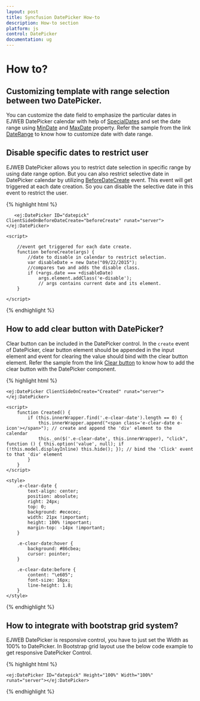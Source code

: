 ```yaml
---
layout: post
title: Syncfusion DatePicker How-to
description: How-to section
platform: js
control: DatePicker
documentation: ug
---
```

# How to?

## Customizing template with range selection between two DatePicker. 

You can customize the date field to emphasize the particular dates in EJWEB DatePicker calendar with help of [SpecialDates](http://help.syncfusion.com/js/api/ejdatepicker#members:specialdates) and set the date range using [MinDate](http://help.syncfusion.com/js/api/ejdatepicker#members:mindate) and [MaxDate](http://help.syncfusion.com/js/api/ejdatepicker#members:maxdate) property. Refer the sample from the link [DateRange](http://asp.syncfusion.com/demos/web/datepicker/date-range.aspx) to know how to customize date with date range.

## Disable specific dates to restrict user

EJWEB DatePicker allows you to restrict date selection in specific range by using date range option. But you can also restrict selective date in DatePicker calendar by utilizing [BeforeDateCreate](http://help.syncfusion.com/js/api/ejdatepicker#events:beforedatecreate) event. This event will get triggered at each date creation. So you can disable the selective date in this event to restrict the user.

{% highlight html %}

       <ej:DatePicker ID="datepick" ClientSideOnBeforeDateCreate="beforeCreate" runat="server"></ej:DatePicker>

    <script>   

        //event get triggered for each date create.
        function beforeCreate(args) {
            //date to disable in calendar to restrict selection.
            var disableDate = new Date("09/22/2015"); 
            //compares two and adds the disable class.
            if (+args.date === +disableDate)                
                args.element.addClass('e-disable');  
                // args contains current date and its element.          
        }
         
    </script>



{% endhighlight %}

## How to add clear button with DatePicker?

Clear button can be included in the DatePicker control. In the `create` event of DatePicker, clear button element should be appended in the input element and event for clearing the value should bind with the clear button element. Refer the sample from the link [Clear button](http://jsplayground.syncfusion.com/mmdn4d0q) to know how to add the clear button with the DatePicker component.

{% highlight html %}

    <ej:DatePicker ClientSideOnCreate="Created" runat="server"></ej:DatePicker>

    <script>
        function Created() {
            if (this.innerWrapper.find('.e-clear-date').length == 0) {
                this.innerWrapper.append("<span class='e-clear-date e-icon'></span>"); // create and append the 'div' element to the calendar
                this._on($('.e-clear-date', this.innerWrapper), "click", function () { this.option('value', null); if (!this.model.displayInline) this.hide(); }); // bind the 'Click' event to that 'div' element
            }
        }
    </script>

    <style>
        .e-clear-date {
            text-align: center;
            position: absolute;
            right: 24px;
            top: 0;
            background: #ececec;
            width: 21px !important;
            height: 100% !important;
            margin-top: -14px !important;
        }

        .e-clear-date:hover {
            background: #86cbea;
            cursor: pointer;
        }

        .e-clear-date:before {
            content: "\e605";
            font-size: 16px;
            line-height: 1.8;
        }
    </style>

{% endhighlight %}

## How to integrate with bootstrap grid system? 

EJWEB DatePicker is responsive control, you have to just set the Width as 100% to DatePicker. In Bootstrap grid layout use the below code example to get responsive DatePicker Control. 

{% highlight html %}

    <ej:DatePicker ID="datepick" Height="100%" Width="100%" runat="server"></ej:DatePicker>

{% endhighlight %}

